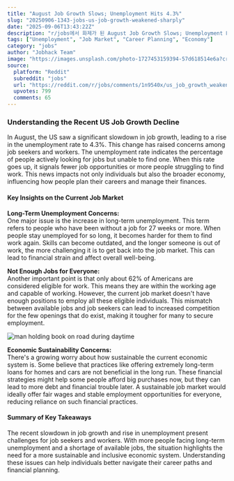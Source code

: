 ```yaml
---
title: "August Job Growth Slows; Unemployment Hits 4.3%"
slug: "20250906-1343-jobs-us-job-growth-weakened-sharply"
date: "2025-09-06T13:43:22Z"
description: "r/jobs에서 화제가 된 August Job Growth Slows; Unemployment Hits 4.3%에 대한 깊이 있는 분석과 인사이트"
tags: ["Unemployment", "Job Market", "Career Planning", "Economy"]
category: "jobs"
author: "Jobhack Team"
image: "https://images.unsplash.com/photo-1727453159394-57d618514e6a?crop=entropy&cs=tinysrgb&fit=max&fm=jpg&ixid=M3w3OTU0NDF8MHwxfHNlYXJjaHwzNXx8am9iJTIwc2VhcmNofGVufDF8MHx8fDE3NTcxNjYxODV8MA&ixlib=rb-4.1.0&q=80&w=1080"
source:
  platform: "Reddit"
  subreddit: "jobs"
  url: "https://reddit.com/r/jobs/comments/1n9540x/us_job_growth_weakened_sharply_in_august/"
  upvotes: 799
  comments: 65
---
```


### Understanding the Recent US Job Growth Decline

In August, the US saw a significant slowdown in job growth, leading to a rise in the unemployment rate to 4.3%. This change has raised concerns among job seekers and workers. The unemployment rate indicates the percentage of people actively looking for jobs but unable to find one. When this rate goes up, it signals fewer job opportunities or more people struggling to find work. This news impacts not only individuals but also the broader economy, influencing how people plan their careers and manage their finances.

#### Key Insights on the Current Job Market

**Long-Term Unemployment Concerns:**  
One major issue is the increase in long-term unemployment. This term refers to people who have been without a job for 27 weeks or more. When people stay unemployed for so long, it becomes harder for them to find work again. Skills can become outdated, and the longer someone is out of work, the more challenging it is to get back into the job market. This can lead to financial strain and affect overall well-being.

**Not Enough Jobs for Everyone:**  
Another important point is that only about 62% of Americans are considered eligible for work. This means they are within the working age and capable of working. However, the current job market doesn't have enough positions to employ all these eligible individuals. This mismatch between available jobs and job seekers can lead to increased competition for the few openings that do exist, making it tougher for many to secure employment.

![man holding book on road during daytime](https://images.unsplash.com/photo-1476231790875-016a80c274f3?crop=entropy&cs=tinysrgb&fit=max&fm=jpg&ixid=M3w3OTU0NDF8MHwxfHNlYXJjaHwyNHx8Y2FyZWVyfGVufDF8MHx8fDE3NTcxNjYxODZ8MA&ixlib=rb-4.1.0&q=80&w=1080)

**Economic Sustainability Concerns:**  
There's a growing worry about how sustainable the current economic system is. Some believe that practices like offering extremely long-term loans for homes and cars are not beneficial in the long run. These financial strategies might help some people afford big purchases now, but they can lead to more debt and financial trouble later. A sustainable job market would ideally offer fair wages and stable employment opportunities for everyone, reducing reliance on such financial practices.

#### Summary of Key Takeaways

The recent slowdown in job growth and rise in unemployment present challenges for job seekers and workers. With more people facing long-term unemployment and a shortage of available jobs, the situation highlights the need for a more sustainable and inclusive economic system. Understanding these issues can help individuals better navigate their career paths and financial planning.